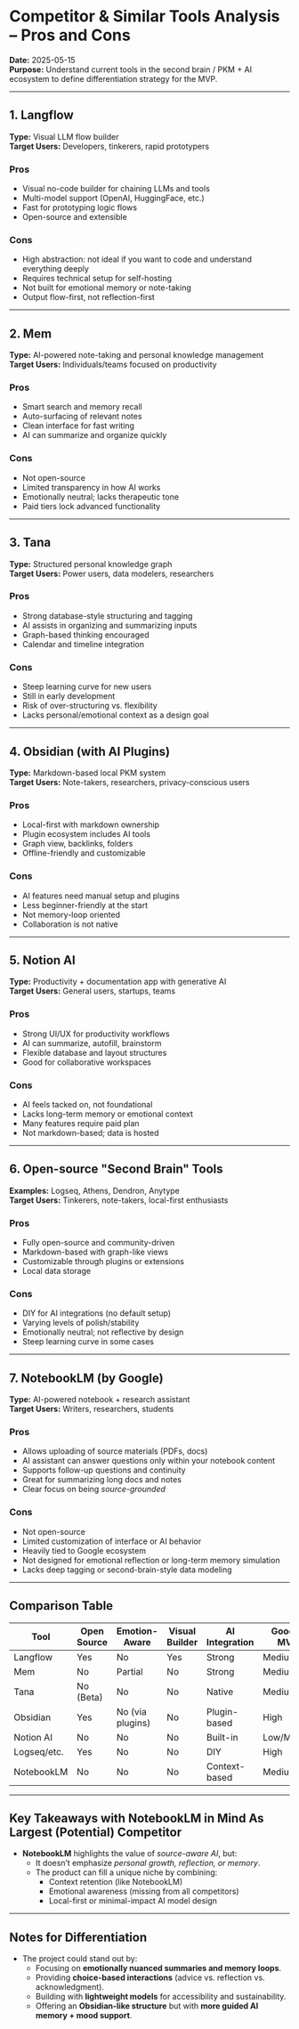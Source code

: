 # Competitor & Similar Tools Analysis – Pros and Cons

**Date:** 2025-05-15  
**Purpose:** Understand current tools in the second brain / PKM + AI ecosystem to define differentiation strategy for the MVP.

---

## 1. Langflow
**Type:** Visual LLM flow builder  
**Target Users:** Developers, tinkerers, rapid prototypers

### Pros
- Visual no-code builder for chaining LLMs and tools
- Multi-model support (OpenAI, HuggingFace, etc.)
- Fast for prototyping logic flows
- Open-source and extensible

### Cons
- High abstraction: not ideal if you want to code and understand everything deeply
- Requires technical setup for self-hosting
- Not built for emotional memory or note-taking
- Output flow-first, not reflection-first

---

## 2. Mem
**Type:** AI-powered note-taking and personal knowledge management  
**Target Users:** Individuals/teams focused on productivity

### Pros
- Smart search and memory recall
- Auto-surfacing of relevant notes
- Clean interface for fast writing
- AI can summarize and organize quickly

### Cons
- Not open-source
- Limited transparency in how AI works
- Emotionally neutral; lacks therapeutic tone
- Paid tiers lock advanced functionality

---

## 3. Tana
**Type:** Structured personal knowledge graph  
**Target Users:** Power users, data modelers, researchers

### Pros
- Strong database-style structuring and tagging
- AI assists in organizing and summarizing inputs
- Graph-based thinking encouraged
- Calendar and timeline integration

### Cons
- Steep learning curve for new users
- Still in early development
- Risk of over-structuring vs. flexibility
- Lacks personal/emotional context as a design goal

---

## 4. Obsidian (with AI Plugins)
**Type:** Markdown-based local PKM system  
**Target Users:** Note-takers, researchers, privacy-conscious users

### Pros
- Local-first with markdown ownership
- Plugin ecosystem includes AI tools
- Graph view, backlinks, folders
- Offline-friendly and customizable

### Cons
- AI features need manual setup and plugins
- Less beginner-friendly at the start
- Not memory-loop oriented
- Collaboration is not native

---

## 5. Notion AI
**Type:** Productivity + documentation app with generative AI  
**Target Users:** General users, startups, teams

### Pros
- Strong UI/UX for productivity workflows
- AI can summarize, autofill, brainstorm
- Flexible database and layout structures
- Good for collaborative workspaces

### Cons
- AI feels tacked on, not foundational
- Lacks long-term memory or emotional context
- Many features require paid plan
- Not markdown-based; data is hosted

---

## 6. Open-source "Second Brain" Tools
**Examples:** Logseq, Athens, Dendron, Anytype  
**Target Users:** Tinkerers, note-takers, local-first enthusiasts

### Pros
- Fully open-source and community-driven
- Markdown-based with graph-like views
- Customizable through plugins or extensions
- Local data storage

### Cons
- DIY for AI integrations (no default setup)
- Varying levels of polish/stability
- Emotionally neutral; not reflective by design
- Steep learning curve in some cases

---

## 7. NotebookLM (by Google)
**Type:** AI-powered notebook + research assistant  
**Target Users:** Writers, researchers, students

### Pros
- Allows uploading of source materials (PDFs, docs)
- AI assistant can answer questions only within your notebook content
- Supports follow-up questions and continuity
- Great for summarizing long docs and notes
- Clear focus on being *source-grounded*

### Cons
- Not open-source
- Limited customization of interface or AI behavior
- Heavily tied to Google ecosystem
- Not designed for emotional reflection or long-term memory simulation
- Lacks deep tagging or second-brain-style data modeling

---

## Comparison Table

| Tool         | Open Source | Emotion-Aware | Visual Builder | AI Integration | Good for MVP? |
|--------------|-------------|----------------|----------------|----------------|----------------|
| Langflow     | Yes         | No             | Yes            | Strong         | Medium         |
| Mem          | No          | Partial        | No             | Strong         | Medium         |
| Tana         | No (Beta)   | No             | No             | Native         | Medium         |
| Obsidian     | Yes         | No (via plugins) | No           | Plugin-based   | High           |
| Notion AI    | No          | No             | No             | Built-in       | Low/Medium     |
| Logseq/etc.  | Yes         | No             | No             | DIY            | High           |
| NotebookLM   | No          | No             | No             | Context-based  | Medium         |

---

## Key Takeaways with NotebookLM in Mind As Largest (Potential) Competitor

- **NotebookLM** highlights the value of *source-aware AI*, but:
  - It doesn’t emphasize *personal growth, reflection, or memory*.
  - The product can fill a unique niche by combining:
    - Context retention (like NotebookLM)
    - Emotional awareness (missing from all competitors)
    - Local-first or minimal-impact AI model design

---

## Notes for Differentiation

- The project could stand out by:
  - Focusing on **emotionally nuanced summaries and memory loops**.
  - Providing **choice-based interactions** (advice vs. reflection vs. acknowledgment).
  - Building with **lightweight models** for accessibility and sustainability.
  - Offering an **Obsidian-like structure** but with **more guided AI memory + mood support**.
